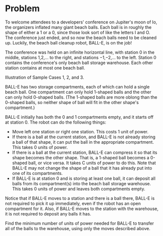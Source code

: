 # Problem

To welcome attendees to a developers' conference on Jupiter's moon of Io, the organizers inflated many giant beach balls. Each ball is in roughly the shape of either a 1 or a 0, since those look sort of like the letters I and O. The conference just ended, and so now the beach balls need to be cleaned up. Luckily, the beach ball cleanup robot, BALL-E, is on the job!

The conference was held on an infinite horizontal line, with station 0
in the middle, stations 1,2,… to the right, and stations −1,−2,… to the left. Station 0 contains the conference's only beach ball storage warehouse. Each other station contains at most one beach ball.

Illustration of Sample Cases 1, 2, and 3.

BALL-E has two storage compartments, each of which can hold a single beach ball. One compartment can only hold 1⁠-shaped balls and the other can only hold 0⁠-shaped balls. (The 1⁠-shaped balls are more oblong than the 0⁠-shaped balls, so neither shape of ball will fit in the other shape's compartment.)

BALL-E initially has both the 0 and 1 compartments empty, and it starts off at station 0. The robot can do the following things:

- Move left one station or right one station. This costs 1 unit of power.
- If there is a ball at the current station, and BALL-E is not already storing a ball of that shape, it can put the ball in the appropriate compartment. This takes 0 units of power.
- If there is a ball at the current station, BALL-E can compress it so that its shape becomes the other shape. That is, a 1⁠-shaped ball becomes a 0⁠-shaped ball, or vice versa. It takes C units of power to do this. Note that BALL-E may not change the shape of a ball that it has already put into one of its compartments.
- If BALL-E is at station 0 and is storing at least one ball, it can deposit all balls from its compartment(s) into the beach ball storage warehouse. This takes 0 units of power and leaves both compartments empty.

Notice that if BALL-E moves to a station and there is a ball there, BALL-E is not required to pick it up immediately, even if the robot has an open compartment for it. Also, if BALL-E moves to the station with the warehouse, it is not required to deposit any balls it has.

Find the minimum number of units of power needed for BALL-E to transfer all of the balls to the warehouse, using only the moves described above.

